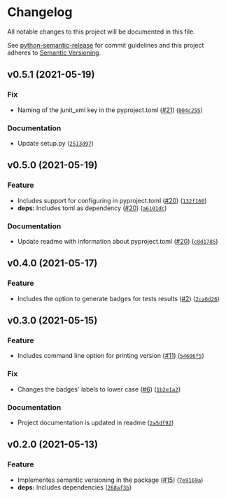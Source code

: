 # Changelog
All notable changes to this project will be documented in this file.

See [python-semantic-release](https://github.com/relekang/python-semantic-release) for commit
guidelines and this project adheres to [Semantic Versioning](https://semver.org/spec/v2.0.0.html).

<!--next-version-placeholder-->

## v0.5.1 (2021-05-19)
### Fix
* Naming of the junit_xml key in the pyproject.toml ([#21](https://gitlab.com/felipe_public/badges-gitlab/-/merge_requests/21)) ([`004c255`](https://gitlab.com/felipe_public/badges-gitlab/-/commit/004c255864aef4d53bda42ea362c6d23047302f3))

### Documentation
* Update setup.py ([`2513d97`](https://gitlab.com/felipe_public/badges-gitlab/-/commit/2513d970f9b055675de2f5479856604a7774f430))

## v0.5.0 (2021-05-19)
### Feature
* Includes support for configuring in pyproject.toml ([#20](https://gitlab.com/felipe_public/badges-gitlab/-/merge_requests/20)) ([`132f160`](https://gitlab.com/felipe_public/badges-gitlab/-/commit/132f1608dfb8dbfbe0c4ca59c7b0341f47c91a64))
* **deps:** Includes toml as dependency ([#20](https://gitlab.com/felipe_public/badges-gitlab/-/merge_requests/20)) ([`a6101dc`](https://gitlab.com/felipe_public/badges-gitlab/-/commit/a6101dc11ebceed0236828031072f12ebe8ccee7))

### Documentation
* Update readme with information about pyproject.toml ([#20](https://gitlab.com/felipe_public/badges-gitlab/-/merge_requests/20)) ([`c8d1785`](https://gitlab.com/felipe_public/badges-gitlab/-/commit/c8d17852bacc703755387b0f52ef5221cada19d1))

## v0.4.0 (2021-05-17)
### Feature
* Includes the option to generate badges for tests results ([#2](https://gitlab.com/felipe_public/badges-gitlab/-/merge_requests/2)) ([`2ca6d26`](https://gitlab.com/felipe_public/badges-gitlab/-/commit/2ca6d26348a8a08ff8ddb54155ea06572b721d66))

## v0.3.0 (2021-05-15)
### Feature
* Includes command line option for printing version ([#11](https://gitlab.com/felipe_public/badges-gitlab/-/merge_requests/11)) ([`54606f5`](https://gitlab.com/felipe_public/badges-gitlab/-/commit/54606f5c6672f29cdf94dfd13f8ecb3166bdf80a))

### Fix
* Changes the badges' labels to lower case ([#6](https://gitlab.com/felipe_public/badges-gitlab/-/merge_requests/6)) ([`1b2e1a2`](https://gitlab.com/felipe_public/badges-gitlab/-/commit/1b2e1a28a39514854453092b5971041781b1aa85))

### Documentation
* Project documentation is updated in readme ([`2a5df92`](https://gitlab.com/felipe_public/badges-gitlab/-/commit/2a5df92a6df768d2097f197219fe124c7fdb350b))

## v0.2.0 (2021-05-13)
### Feature
* Implementes semantic versioning in the package ([#15](https://gitlab.com/felipe_public/badges-gitlab/-/merge_requests/15)) ([`7e9169a`](https://gitlab.com/felipe_public/badges-gitlab/-/commit/7e9169ab975d55d83868316d209760a062b72bda))
* **deps:** Includes dependencies ([`268af3b`](https://gitlab.com/felipe_public/badges-gitlab/-/commit/268af3b5e8cff829a35d3de99dc8e87054488309))